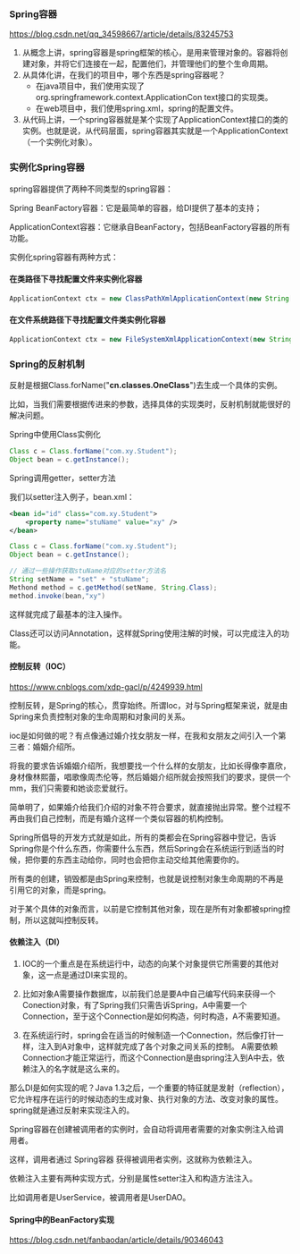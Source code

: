 ### Spring容器


https://blog.csdn.net/qq_34598667/article/details/83245753

1. 从概念上讲，spring容器是spring框架的核心，是用来管理对象的。容器将创建对象，并将它们连接在一起，配置他们，并管理他们的整个生命周期。
2. 从具体化讲，在我们的项目中，哪个东西是spring容器呢？
   - 在java项目中，我们使用实现了org.springframework.context.ApplicationCon
     text接口的实现类。
   - 在web项目中，我们使用spring.xml，spring的配置文件。
3. 从代码上讲，一个spring容器就是某个实现了ApplicationContext接口的类的实例。也就是说，从代码层面，spring容器其实就是一个ApplicationContext（一个实例化对象）。

### 实例化Spring容器

spring容器提供了两种不同类型的spring容器：

Spring BeanFactory容器：它是最简单的容器，给DI提供了基本的支持；

ApplicationContext容器：它继承自BeanFactory，包括BeanFactory容器的所有功能。

实例化spring容器有两种方式：

#### 在类路径下寻找配置文件来实例化容器

```java
ApplicationContext ctx = new ClassPathXmlApplicationContext(new String[]{"spring.xml"});

```

#### 在文件系统路径下寻找配置文件类实例化容器

```java
ApplicationContext ctx = new FileSystemXmlApplicationContext(new String[]{"spring.xml"});
```



### Spring的反射机制

反射是根据Class.forName("**cn.classes.OneClass**")去生成一个具体的实例。

比如，当我们需要根据传进来的参数，选择具体的实现类时，反射机制就能很好的解决问题。

Spring中使用Class实例化

```java
Class c = Class.forName("com.xy.Student");
Object bean = c.getInstance();
```

Spring调用getter，setter方法



我们以setter注入例子，bean.xml：

```xml
<bean id="id" class="com.xy.Student">
    <property name="stuName" value="xy" />
</bean>
```



```java
Class c = Class.forName("com.xy.Student");
Object bean = c.getInstance();

// 通过一些操作获取stuName对应的setter方法名
String setName = "set" + "stuName";
Methond method = c.getMethod(setName, String.Class);
method.invoke(bean,"xy")
```

这样就完成了最基本的注入操作。

Class还可以访问Annotation，这样就Spring使用注解的时候，可以完成注入的功能。

#### 控制反转（IOC）

https://www.cnblogs.com/xdp-gacl/p/4249939.html

控制反转，是Spring的核心，贯穿始终。所谓Ioc，对与Spring框架来说，就是由Spring来负责控制对象的生命周期和对象间的关系。

ioc是如何做的呢？有点像通过婚介找女朋友一样，在我和女朋友之间引入一个第三者：婚姻介绍所。

将我的要求告诉婚姻介绍所，我想要找一个什么样的女朋友，比如长得像李嘉欣，身材像林熙蕾，唱歌像周杰伦等，然后婚姻介绍所就会按照我们的要求，提供一个mm，我们只需要和她谈恋爱就行。

简单明了，如果婚介给我们介绍的对象不符合要求，就直接抛出异常。整个过程不再由我们自己控制，而是有婚介这样一个类似容器的机构控制。

Spring所倡导的开发方式就是如此，所有的类都会在Spring容器中登记，告诉Spring你是个什么东西，你需要什么东西，然后Spring会在系统运行到适当的时候，把你要的东西主动给你，同时也会把你主动交给其他需要你的。

所有类的创建，销毁都是由Spring来控制，也就是说控制对象生命周期的不再是引用它的对象，而是spring。

对于某个具体的对象而言，以前是它控制其他对象，现在是所有对象都被spring控制，所以这就叫控制反转。

#### 依赖注入（DI）

1. IOC的一个重点是在系统运行中，动态的向某个对象提供它所需要的其他对象，这一点是通过DI来实现的。

2. 比如对象A需要操作数据库，以前我们总是要A中自己编写代码来获得一个Conection对象，有了Spring我们只需告诉Spring，A中需要一个Connection，至于这个Connection是如何构造，何时构造，A不需要知道。
3. 在系统运行时，spring会在适当的时候制造一个Connection，然后像打针一样，注入到A对象中，这样就完成了各个对象之间关系的控制。
   A需要依赖Connection才能正常运行，而这个Connection是由spring注入到A中去，依赖注入的名字就是这么来的。

那么DI是如何实现的呢？Java 1.3之后，一个重要的特征就是发射（reflection），它允许程序在运行的时候动态的生成对象、执行对象的方法、改变对象的属性。spring就是通过反射来实现注入的。



Spring容器在创建被调用者的实例时，会自动将调用者需要的对象实例注入给调用者。

这样，调用者通过 Spring容器 获得被调用者实例，这就称为依赖注入。

依赖注入主要有两种实现方式，分别是属性setter注入和构造方法注入。

比如调用者是UserService，被调用者是UserDAO。

#### Spring中的BeanFactory实现

https://blog.csdn.net/fanbaodan/article/details/90346043